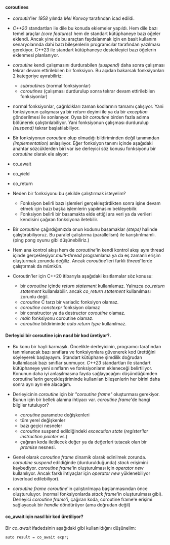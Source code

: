 #### coroutines
* _coroutin_'ler _1958_ yılında _Mel Konvoy_ tarafından icad edildi. 
* _C++20_ standartları ile dile bu konuda eklemeler yapıldı. Hem dile bazı temel araçlar _(core features)_ hem de standart kütüphaneye bazı öğeler eklendi. 
Ancak yine de bu araçtan faydalanmak için en basit kullanım senaryolarında dahi bazı bileşenlerin programcılar tarafından yazılması gerekiyor. 
C++23 ile standart kütüphaneye destekleyici bazı öğelerin eklenmesi planlanıyor.
  
* _coroutine_ kendi çalışmasını durdurabilen _(suspend)_ daha sonra çalışması tekrar devam ettirilebilen bir fonksiyon. Bu açıdan bakarsak fonksiyonları 2 kategoriye ayırabiliriz:
  * _subroutines_ (normal fonksiyonlar)
  * _coroutines_ (çalışması durdurulup sonra tekrar devam ettirilebilen fonksiyonlar)

* normal fonksiyonlar, çağrıldıkları zaman kodlarının tamamı çalışıyor. Yani fonksiyonun çalışması ya bir _return_ deyimi ile ya da bir _exception_ gönderilmesi ile sonlanıyor. Oysa bir _coroutine_ birden fazla adıma bölünerek çalıştırılabiliyor. Yani fonksiyonun çalışması durdurulup _(suspend)_ tekrar başlatılabiliyor.

* Bir fonksiyonun _coroutine_ olup olmadığı bildiriminden değil tanımından _(implementation)_ anlaşılıyor. Eğer fonksiyon tanımı içinde aşağıdaki anahtar sözcüklerden biri var ise derleyici söz konusu fonksiyonu bir _coroutine_ olarak ele alıyor:
 * co_await
 * co_yield
 * co_return

* Neden bir fonksiyonu bu şekilde çalıştırmak isteyelim? 
  * Fonksiyon belirli bazı işlemleri gerçekleştirdikten sonra işine devam etmek için bazı başka işlemlerin yapılmasını bekleyebilir.
  * Fonksiyon belirli bir basamakta elde ettiği ara veri ya da verileri kendisini çağıran fonksiyona iletebilir.

* Bir _coroutine_ çağırdığımızda onun kodunu basamaklar _(steps)_ halinde çalıştırabiliyoruz. Bu paralel çalıştırma (parallelism) ile karıştırılmamlı. (ping pong oyunu gibi düşünebiliriz.)
* Hem ana kontrol akışı hem de _coroutine_'in kendi kontrol akışı aynı thread içinde gerçekleşiyor._multi-thread_ programlama ya da eş zamanlı erişim oluşturmak zorunda değiliz. Ancak _coroutine_'leri farklı _thread_'lerde çalıştırmak da mümkün.

* Coroutin'ler için C++20 itibarıyla aşağıdaki kısıtlamalar söz konusu:
  * bir _coroutine_ içinde _return statement_ kullanılamaz. Yalnızca _co_return statement_ kullanılabilir. ancak _co_return statement_ kullanılması zorunlu değil.
  * _coroutine_ C tarzı bir variadic fonksiyon olamaz.
  * _coroutine constexpr_ fonksiyon olamaz
  * bir constructor ya da destructor _coroutine_ olamaz.
  * _main_ fonksiyonu coroutine olamaz.
  * _coroutine_ bildiriminde _auto return type_ kullanılmaz.

#### Derleyici bir coroutine için nasıl bir kod üretiyor?.
* Bu konu bir hayli karmaşık. Öncelikle derleyicinin, programcı tarafından tanımlanacak bazı sınıflara ve fonksiyonlara güvenerek kod ürettiğini söyleyerek başlayayım. Standart kütüphane şimdilik doğrudan kullanılacak bazı sınıflar sunmuyor. _C++23_ standartları ile standart kütüphaneye yeni sınıfların ve fonksiyonların ekleneceği belirtiliyor. Konunun daha iyi anlaşılmasına fayda sağlayacağını düşündüğümden coroutine'lerin gerçekleştiriminde kullanılan bileşenlerin her birini daha sonra ayrı ayrı ele alacağım.

* Derleyicinin _coroutine_ için bir _"coroutine frame"_ oluşturması gerekiyor. Bunun için bir bellek alanına ihtiyacı var. _coroutine frame_'de hangi bilgiler tutuluyor?
  * _coroutine_ parametre değişkenleri
  * tüm yerel değişkenler
  * bazı geçici nesneler
  * _coroutine_ suspend edildiğindeki _excecution state_ (_register'lar instruction pointer_ vs.)
  * çağıran koda iletilecek değer ya da değerleri tutacak olan bir _promise_ nesnesi.

* Genel olarak _coroutine frame_ dinamik olarak edinilmek zorunda. _coroutine suspend_ edildiğinde (durdurulduğunda) _stack_ erişimini kaybediyor. _coroutine frame_'in oluşturulması için _operator new_ kullanılıyor. Ancak farklı ihtiyaçlar için _operator new_ yüklenebiliyor (overload edilebiliyor).

* _coroutine frame_ _coroutine_'in çalıştırılmaya başlanmasından önce oluşturuluyor. (normal fonksiyonlarda _stack frame_'in oluşturulması gibi). Derleyici _coroutine frame_'i,  çağıran koda,  coroutine frame'e erişimi sağlayacak bir _handle_ döndürüyor (ama doğrudan değil)


#### co_await için nasıl bir kod üretiliyor?

Bir _co_await_ ifadedsinin aşağıdaki gibi kullanıldığını düşünelim:

```auto result = co_await expr;```





